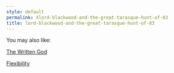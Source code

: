 ```yaml
---
style: default
permalink: Xlord-blackwood-and-the-great-tarasque-hunt-of-83
title: lord-blackwood-and-the-great-tarasque-hunt-of-83
---
```

You may also like:

[The Written God](http://scp-wiki.net/the-written-god)

[Flexibility](http://scp-wiki.net/flexibility)
